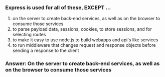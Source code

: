### Express is used for all of these, EXCEPT ...

1. on the server to create back-end services, as well as on the browser to consume those services
1. to parse payload data, sessions, cookies, to store sessions, and for selecting routes
1. to make it easy to use node.js to build webapps and api's like services
1. to run middleware that changes request and response objects before sending a response to the client


### Answer: On the server to create back-end services, as well as on the browser to consume those services